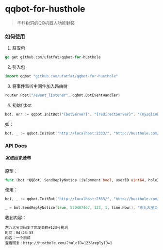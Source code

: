 # qqbot-for-husthole
> 华科树洞的QQ机器人功能封装
### 如何使用
1. 获取包
```go
go get github.com/ufatfat/qqbot-for-husthole
```
2. 引入包
```go
import qqbot "github.com/ufatfat/qqbot-for-husthole"
```
3. 将事件监听中间件加入路由树
```go
router.Post("/event_listener", qqbot.BotEventHandler)
```
4. 初始化bot
```go
bot, err := qqbot.InitBot("{botServer}", "{redirectServer}", "{mysqlConn}", "{redisConn}", "{redisPassword}", {redisDB})
```
如：
```go
bot, _ := qqbot.InitBot("http://localhost:2333/", "http://husthole.com/", "YOUR_ACCOUNT:YOUR_PASSWORD@tcp(YOUR_MYSQL_DATABASE:3306)/YOUR_DATABASE?parseTime=True", "YOUR_REDIS_IP:6379", "YOUR_REDIS_PASSWORD", YOUR_REDIS_DB)
```

### API Docs
##### 发送回复通知
原型：
```go
func (bot *QQBot) SendReplyNotice (isComment bool, userID uint64, holeID, replyID uint, timestamp time.Time, userAlias, content, original string) (err error)
```
使用：
```go
bot, _ := qqbot.InitBot("http://localhost:2333/", "http://husthole.com/", "YOUR_ACCOUNT:YOUR_PASSWORD@tcp(YOUR_MYSQL_DATABASE:3306)/YOUR_DATABASE?parseTime=True", "YOUR_REDIS_IP:6379", "YOUR_REDIS_PASSWORD", YOUR_REDIS_DB)

_ = bot.SendReplyNotice(true, 570407467, 123, 1, time.Now(), "东九大宝贝", "一个测试", "测试测试")
```
收到内容：
```
东九大宝贝回复了您发表的#123号树洞
时间：04:23:33
内容：一个测试
查看回复：http://husthole.com/?holeID=123&replyID=1
```